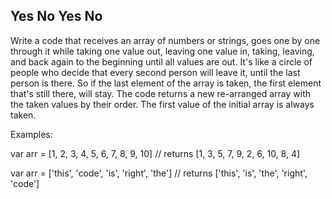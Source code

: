 ## Yes No Yes No

Write a code that receives an array of numbers or strings, goes one by one through it while taking one value out, leaving one value in, taking, leaving, and back again to the beginning until all values are out.
It's like a circle of people who decide that every second person will leave it, until the last person is there. So if the last element of the array is taken, the first element that's still there, will stay.
The code returns a new re-arranged array with the taken values by their order. The first value of the initial array is always taken.

Examples:

 var arr = [1, 2, 3, 4, 5, 6, 7, 8, 9, 10]
 // returns [1, 3, 5, 7, 9, 2, 6, 10, 8, 4]

 var arr = ['this', 'code', 'is', 'right', 'the']
 // returns ['this', 'is', 'the', 'right', 'code']